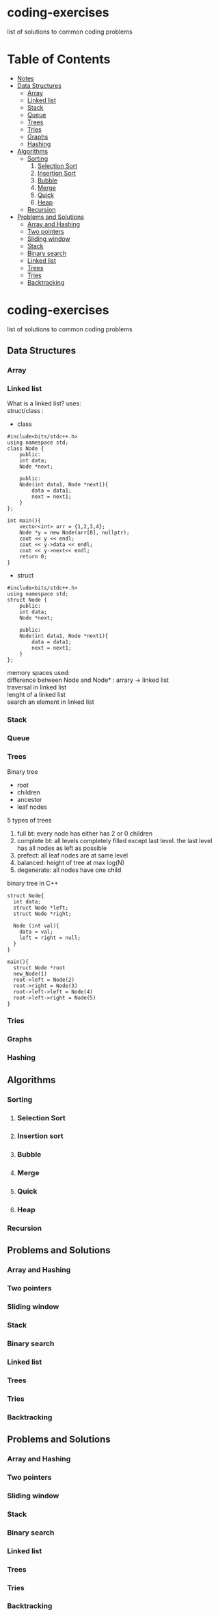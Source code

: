 # coding-exercises
list of solutions to common coding problems


# Table of Contents
- [Notes](#Notes)
- [Data Structures](#data-structures)
  - [Array](#array)
  - [Linked list](#linked-list)
  - [Stack](#stack)
  - [Queue](#queue)
  - [Trees](#trees)
  - [Tries](#tries)
  - [Graphs](#graphs)
  - [Hashing](#hashing)
- [Algorithms](#algorithms)
  - [Sorting](#sorting)
    1. [Selection Sort](#selection-sort)
    2. [Insertion Sort](#insertion-sort)
    3. [Bubble](#bubble)
    4. [Merge](#merge)
    5. [Quick](#quick)
    6. [Heap](#heap)
  - [Recursion](#recursion)
- [Problems and Solutions](#problems-and-solutions)
  - [Array and Hashing](#array-and-hashing)
  - [Two pointers](#two-pointers)
  - [Sliding window](#sliding-window)
  - [Stack](#stack-1)
  - [Binary search](#binary-search)
  - [Linked list](#linked-list-1)
  - [Trees](#trees-1)
  - [Tries](#tries-1)
  - [Backtracking](#backtracking)

# coding-exercises
list of solutions to common coding problems

## Data Structures
### Array 
### Linked list
What is a linked list?
uses:  
struct/class :   

- class
```
#include<bits/stdc++.h>
using namespace std;
class Node {
    public:
    int data;
    Node *next;

    public:
    Node(int data1, Node *next1){
        data = data1;
        next = next1;
    }
};

int main(){
    vector<int> arr = {1,2,3,4};
    Node *y = new Node(arr[0], nullptr);
    cout << y << endl;
    cout << y->data << endl;
    cout << y->next<< endl;
    return 0;
}
```
- struct
```
#include<bits/stdc++.h>
using namespace std;
struct Node {
    public:
    int data;
    Node *next;

    public:
    Node(int data1, Node *next1){
        data = data1;
        next = next1;
    }
};

```

memory spaces used:  
difference between Node and Node* :
arrary -> linked list  
traversal in linked list  
lenght of a linked list  
search an element in linked list

### Stack
### Queue
### Trees
Binary tree
- root
- children
- ancestor
- leaf nodes

5 types of trees  
1. full bt: every node has either has 2 or 0 children
2. complete bt: all levels completely filled except last level. 
                the last level has all nodes as left as possible
3. prefect: all leaf nodes are at same level
4. balanced: height of tree at max log(N)
5. degenerate: all nodes have one child  
  
binary tree in C++  
```
struct Node{
  int data;
  struct Node *left;
  struct Node *right;

  Node (int val){
    data = val;
    left = right = null;
  }
}

main(){
  struct Node *root
  new_Node(1)
  root->left = Node(2)
  root->right = Node(3)
  root->left->left = Node(4)
  root->left->right = Node(5)
}
```
### Tries
### Graphs
### Hashing

## Algorithms

### Sorting
1. ### Selection Sort
2. ### Insertion sort
3. ### Bubble
4. ### Merge
5. ### Quick
6. ### Heap

### Recursion

## Problems and Solutions
### Array and Hashing
### Two pointers
### Sliding window
### Stack
### Binary search
### Linked list
### Trees
### Tries
### Backtracking



## Problems and Solutions
### Array and Hashing
### Two pointers
### Sliding window
### Stack
### Binary search
### Linked list
### Trees
### Tries
### Backtracking
###

